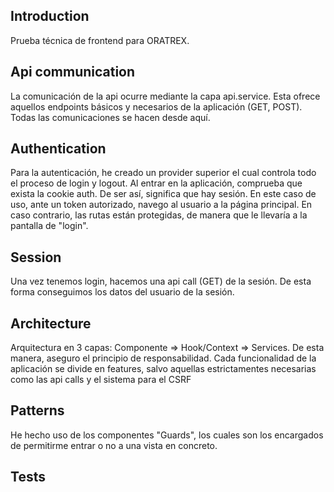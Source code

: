 ## Introduction
Prueba técnica de frontend para ORATREX.

## Api communication
La comunicación de la api ocurre mediante la capa api.service. Esta ofrece aquellos endpoints básicos y necesarios de la aplicación (GET, POST).
Todas las comunicaciones se hacen desde aquí.

## Authentication
Para la autenticación, he creado un provider superior el cual controla todo el proceso de login y logout. Al entrar en la aplicación,
comprueba que exista la cookie auth. De ser así, significa que hay sesión. En este caso de uso, ante un token autorizado,
navego al usuario a la página principal. En caso contrario, las rutas están protegidas, de manera que le llevaría a la pantalla
de "login".

## Session
Una vez tenemos login, hacemos una api call (GET) de la sesión. De esta forma conseguimos los datos del usuario de la sesión.

## Architecture
Arquitectura en 3 capas: Componente => Hook/Context => Services.
De esta manera, aseguro el principio de responsabilidad.
Cada funcionalidad de la aplicación se divide en features, salvo aquellas estrictamentes necesarias como las api calls
y el sistema para el CSRF

## Patterns
He hecho uso de los componentes "Guards", los cuales son los encargados de permitirme entrar o no a una vista en concreto.

## Tests
